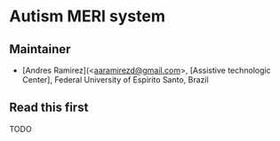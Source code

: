 # Autism MERI system

## Maintainer

- [Andres Ramirez](<<aaramirezd@gmail.com>>, [Assistive technologic Center], Federal University of Espirito Santo, Brazil

## Read this first

TODO



